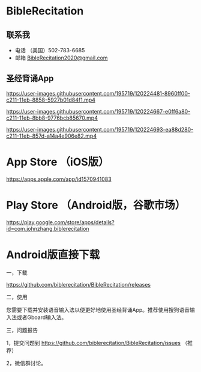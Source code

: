 # BibleRecitation

## 联系我

- 电话 （美国）502-783-6685
- 邮箱  BibleRecitation2020@gmail.com

## 圣经背诵App



https://user-images.githubusercontent.com/195719/120224481-8960ff00-c211-11eb-8858-5927b01d84f1.mp4


https://user-images.githubusercontent.com/195719/120224667-e0ff6a80-c211-11eb-8bb8-9776bcb85670.mp4


https://user-images.githubusercontent.com/195719/120224693-ea88d280-c211-11eb-857d-a14a4e906e82.mp4


# App Store （iOS版）

https://apps.apple.com/app/id1570941083 

# Play Store （Android版，谷歌市场）

https://play.google.com/store/apps/details?id=com.johnzhang.biblerecitation

# Android版直接下载

一，下载

https://github.com/biblerecitation/BibleRecitation/releases

二，使用

您需要下载并安装语音输入法以便更好地使用圣经背诵App。推荐使用搜狗语音输入法或者Gboard输入法。

三，问题报告

1，提交问题到 https://github.com/biblerecitation/BibleRecitation/issues （推荐）

2，微信群讨论。
